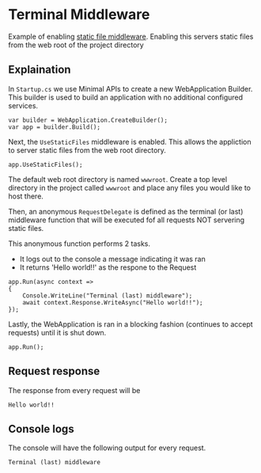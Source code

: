 # Terminal Middleware 

Example of enabling [static file middleware](https://docs.microsoft.com/en-us/aspnet/core/fundamentals/static-files?view=aspnetcore-6.0). Enabling this servers static files from the web root of the project directory

## Explaination

In `Startup.cs` we use Minimal APIs to create a new WebApplication Builder. This builder is used to build an application with no additional configured services. 

```
var builder = WebApplication.CreateBuilder();
var app = builder.Build();
```

Next, the `UseStaticFiles` middleware is enabled. This allows the appliction to server static files from the web root directory. 

```
app.UseStaticFiles();
```

The default web root directory is named `wwwroot`. Create a top level directory in the project called `wwwroot` and place any files you would like to host there.




Then, an anonymous `RequestDelegate` is defined as the terminal (or last) middleware function that will be executed fof all requests NOT servering static files.

This anonymous function performs 2 tasks.
- It logs out to the console a message indicating it was ran
- It returns 'Hello world!!' as the respone to the Request

```
app.Run(async context =>
{
    Console.WriteLine("Terminal (last) middleware");
    await context.Response.WriteAsync("Hello world!!");
});
```
Lastly, the WebApplication is ran in a blocking fashion (continues to accept requests) until it is shut down.

```
app.Run();
```

## Request response

The response from every request will be 
```
Hello world!!
```

## Console logs

The console will have the following output for every request.

```
Terminal (last) middleware
```
